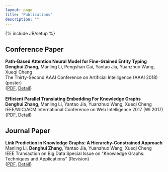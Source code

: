 ```yaml
---
layout: page
title: "Publications"
description: ""
---
```

{% include JB/setup %}

## Conference Paper

<div class='zdh'>
<b>Path-Based Attention Neural Model for Fine-Grained Entity Typing</b>  <br>
<b>Denghui Zhang</b>, Manling Li, Pengshan Cai, Yantao Jia, Yuanzhuo Wang, Xueqi Cheng <br>
The Thirty-Second AAAI Conference on Artificial Intelligence (AAAI 2018) (poster)  <br>
{<a href='docs/PAN.pdf'>PDF</a>, <a href='PAN.html'>Detail</a>}
<br>
<br>
<b>Efficient Parallel Translating Embedding For Knowledge Graphs</b>  <br>
<b>Denghui Zhang</b>, Manling Li, Yantao Jia, Yuanzhuo Wang, Xueqi Cheng <br>
IEEE/WIC/ACM International Conference on Web Intelligence 2017 (WI 2017)  <br>
{<a href='docs/ParTransX.pdf'>PDF</a>, <a href='ParTransX.html'>Detail</a>}

</div>


## Journal Paper
<!-- ## Journal Papers -->
<div class='zdh'>
<b>Link Prediction in Knowledge Graphs: A Hierarchy-Constrained Approach</b>  <br>
Manling Li, <b>Denghui Zhang</b>, Yantao Jia, Yuanzhuo Wang, Xueqi Cheng <br>
IEEE Transaction on Big Data Special Issue on "Knowledge Graphs: Techniques and Applications" (Revision)  <br>
{<a href='docs/TBD-2017-02-0077.pdf'>PDF</a>, <a href='hTransM.html'>Detail</a>}<br>
</div>
